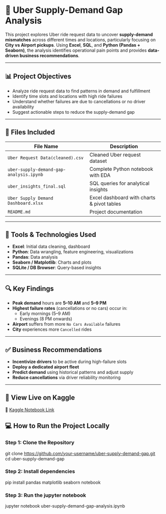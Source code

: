 # 🚕 Uber Supply-Demand Gap Analysis

This project explores Uber ride request data to uncover **supply-demand mismatches** across different times and locations, particularly focusing on **City vs Airport pickups**. Using **Excel**, **SQL**, and **Python (Pandas + Seaborn)**, the analysis identifies operational pain points and provides **data-driven business recommendations**.

---

## 📊 Project Objectives

- Analyze ride request data to find patterns in demand and fulfillment
- Identify time slots and locations with high ride failures
- Understand whether failures are due to cancellations or no driver availability
- Suggest actionable steps to reduce the supply-demand gap

---

## 📁 Files Included

| File Name                          | Description |
|-----------------------------------|-------------|
| `Uber Request Data(cleaned).csv`           | Cleaned Uber request dataset |
| `uber-supply-demand-gap-analysis.ipynb`   | Complete Python notebook with EDA |
| `uber_insights_final.sql`         | SQL queries for analytical insights |
| `Uber Supply Demand Dashboard.xlsx` | Excel dashboard with charts & pivot tables |
| `README.md`                       | Project documentation |

---

## 🧰 Tools & Technologies Used

- **Excel**: Initial data cleaning, dashboard
- **Python**: Data wrangling, feature engineering, visualizations
- **Pandas**: Data analysis
- **Seaborn / Matplotlib**: Charts and plots
- **SQLite / DB Browser**: Query-based insights

---

## 🔍 Key Findings

- **Peak demand** hours are **5–10 AM** and **5–9 PM**
- **Highest failure rates** (cancellations or no cars) occur in:
  - Early mornings (5–9 AM)
  - Evenings (8 PM onwards)
- **Airport** suffers from more `No Cars Available` failures
- **City** experiences more `Cancelled` rides

---

## ✅ Business Recommendations

- **Incentivize drivers** to be active during high-failure slots
- **Deploy a dedicated airport fleet**
- **Predict demand** using historical patterns and adjust supply
- **Reduce cancellations** via driver reliability monitoring

---

## 📎 View Live on Kaggle

🔗 [Kaggle Notebook Link](https://www.kaggle.com/code/singhabhay1112/uber-supply-demand-gap-analysis)

## 💻 How to Run the Project Locally

### Step 1: Clone the Repository
git clone https://github.com/your-username/uber-supply-demand-gap.git
cd uber-supply-demand-gap

### Step 2: Install dependencies
pip install pandas matplotlib seaborn notebook

### Step 3: Run the jupyter notebook
jupyter notebook uber-supply-demand-gap-analysis.ipynb



